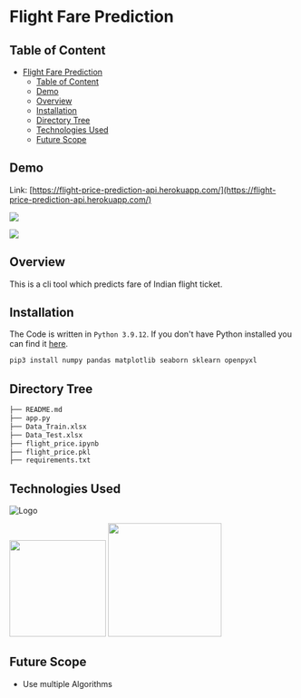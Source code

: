 # Flight Fare Prediction

## Table of Content

- [Flight Fare Prediction](#flight-fare-prediction)
  - [Table of Content](#table-of-content)
  - [Demo](#demo)
  - [Overview](#overview)
  - [Installation](#installation)
  - [Directory Tree](#directory-tree)
  - [Technologies Used](#technologies-used)
  - [Future Scope](#future-scope)

## Demo

Link: [https://flight-price-prediction-api.herokuapp.com/](https://flight-price-prediction-api.herokuapp.com/)

[![](https://i.imgur.com/R1g2wvC.png)](https://flight-price-prediction-api.herokuapp.com/)

[![](https://i.imgur.com/p0aeL6c.png)](https://flight-price-prediction-api.herokuapp.com/)

## Overview

This is a cli tool which predicts fare of Indian flight ticket.

## Installation

The Code is written in `Python 3.9.12`. If you don't have Python installed you can find it [here](https://www.python.org/downloads/).

```bash
pip3 install numpy pandas matplotlib seaborn sklearn openpyxl
```

## Directory Tree

```bash
├── README.md
├── app.py
├── Data_Train.xlsx
├── Data_Test.xlsx
├── flight_price.ipynb
├── flight_price.pkl
├── requirements.txt
```

## Technologies Used

![Logo](https://forthebadge.com/images/badges/made-with-python.svg)

[<img target="_blank" src="https://flask.palletsprojects.com/en/1.1.x/_images/flask-logo.png" width=170>](https://flask.palletsprojects.com/en/1.1.x/)
[<img target="_blank" src="https://scikit-learn.org/stable/_static/scikit-learn-logo-small.png" width=200>](https://scikit-learn.org/stable/)

## Future Scope

- Use multiple Algorithms
